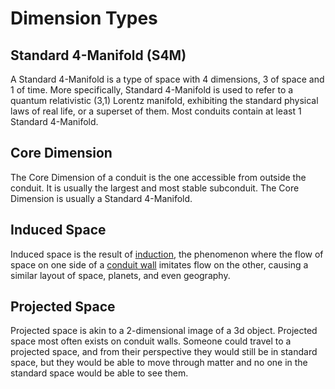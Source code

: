 # Dimension Types

## Standard 4-Manifold (S4M)

A Standard 4-Manifold is a type of space with 4 dimensions, 3 of space and 1 of time. More specifically, Standard 4-Manifold is used to refer to a quantum relativistic (3,1) Lorentz manifold, exhibiting the standard physical laws of real life, or a superset of them. Most conduits contain at least 1 Standard 4-Manifold.

## Core Dimension

The Core Dimension of a conduit is the one accessible from outside the conduit. It is usually the largest and most stable subconduit. The Core Dimension is usually a Standard 4-Manifold.

## Induced Space

Induced space is the result of [induction](flux.md#induction), the phenomenon where the flow of space on one side of a [conduit wall](multiverse-structure.md#conduits) imitates flow on the other, causing a similar layout of space, planets, and even geography.

## Projected Space

Projected space is akin to a 2-dimensional image of a 3d object. Projected space most often exists on conduit walls. Someone could travel to a projected space, and from their perspective they would still be in standard space, but they would be able to move through matter and no one in the standard space would be able to see them.